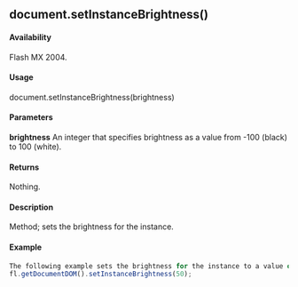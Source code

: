## document.setInstanceBrightness()

#### Availability

Flash MX 2004.

#### Usage

document.setInstanceBrightness(brightness)

#### Parameters

**brightness** An integer that specifies brightness as a value from -100 (black) to 100 (white).

#### Returns

Nothing.

#### Description

Method; sets the brightness for the instance.

#### Example

```javascript
The following example sets the brightness for the instance to a value of 50:
fl.getDocumentDOM().setInstanceBrightness(50);

```